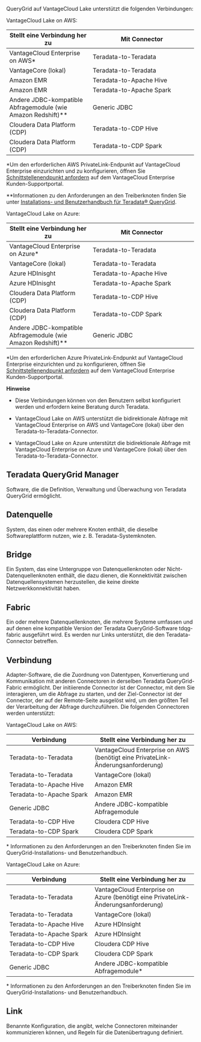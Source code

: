 QueryGrid auf VantageCloud Lake unterstützt die folgenden Verbindungen:

VantageCloud Lake on AWS:

<table style="width:99%;">
<colgroup>
<col style="width: 44%" />
<col style="width: 55%" />
</colgroup>
<thead>
<tr class="header">
<th>Stellt eine Verbindung her zu</th>
<th>Mit Connector</th>
</tr>
</thead>
<tbody>
<tr class="odd">
<td>VantageCloud Enterprise on AWS*</td>
<td>Teradata-to-Teradata</td>
</tr>
<tr class="even">
<td>VantageCore (lokal)</td>
<td>Teradata-to-Teradata</td>
</tr>
<tr class="odd">
<td>Amazon EMR</td>
<td>Teradata-to-Apache Hive</td>
</tr>
<tr class="even">
<td>Amazon EMR</td>
<td>Teradata-to-Apache Spark</td>
</tr>
<tr class="odd">
<td>Andere JDBC-kompatible Abfragemodule (wie Amazon Redshift)**</td>
<td>Generic JDBC</td>
</tr>
<tr class="even">
<td>Cloudera Data Platform (CDP)</td>
<td>Teradata-to-CDP Hive</td>
</tr>
<tr class="odd">
<td>Cloudera Data Platform (CDP)</td>
<td>Teradata-to-CDP Spark</td>
</tr>
</tbody>
</table>

\*Um den erforderlichen AWS PrivateLink-Endpunkt auf VantageCloud Enterprise einzurichten und zu konfigurieren, öffnen Sie [Schnittstellenendpunkt anfordern](yml1671157089031.md) auf dem VantageCloud Enterprise Kunden-Supportportal.

\*\*Informationen zu den Anforderungen an den Treiberknoten finden Sie unter [Installations- und Benutzerhandbuch für Teradata® QueryGrid](https://docs.teradata.com/search/books?filters=prodname~%2522Teradata+QueryGrid%2522&sort=last_update).

VantageCloud Lake on Azure:

<table style="width:99%;">
<colgroup>
<col style="width: 44%" />
<col style="width: 55%" />
</colgroup>
<thead>
<tr class="header">
<th>Stellt eine Verbindung her zu</th>
<th>Mit Connector</th>
</tr>
</thead>
<tbody>
<tr class="odd">
<td>VantageCloud Enterprise on Azure*</td>
<td>Teradata-to-Teradata</td>
</tr>
<tr class="even">
<td>VantageCore (lokal)</td>
<td>Teradata-to-Teradata</td>
</tr>
<tr class="odd">
<td>Azure HDInisght</td>
<td>Teradata-to-Apache Hive</td>
</tr>
<tr class="even">
<td>Azure HDInisght</td>
<td>Teradata-to-Apache Spark</td>
</tr>
<tr class="odd">
<td>Cloudera Data Platform (CDP)</td>
<td>Teradata-to-CDP Hive</td>
</tr>
<tr class="even">
<td>Cloudera Data Platform (CDP)</td>
<td>Teradata-to-CDP Spark</td>
</tr>
<tr class="odd">
<td>Andere JDBC-kompatible Abfragemodule (wie Amazon Redshift)**</td>
<td>Generic JDBC</td>
</tr>
</tbody>
</table>

\*Um den erforderlichen Azure PrivateLink-Endpunkt auf VantageCloud Enterprise einzurichten und zu konfigurieren, öffnen Sie [Schnittstellenendpunkt anfordern](yml1671157089031.md) auf dem VantageCloud Enterprise Kunden-Supportportal.

**Hinweise**

-   Diese Verbindungen können von den Benutzern selbst konfiguriert werden und erfordern keine Beratung durch Teradata.

-   VantageCloud Lake on AWS unterstützt die bidirektionale Abfrage mit VantageCloud Enterprise on AWS und VantageCore (lokal) über den Teradata-to-Teradata-Connector.

-   VantageCloud Lake on Azure unterstützt die bidirektionale Abfrage mit VantageCloud Enterprise on Azure und VantageCore (lokal) über den Teradata-to-Teradata-Connector.

Teradata QueryGrid Manager
--------------------------

Software, die die Definition, Verwaltung und Überwachung von Teradata QueryGrid ermöglicht.

Datenquelle
-----------

System, das einen oder mehrere Knoten enthält, die dieselbe Softwareplattform nutzen, wie z. B. Teradata-Systemknoten.

Bridge
------

Ein System, das eine Untergruppe von Datenquellenknoten oder Nicht-Datenquellenknoten enthält, die dazu dienen, die Konnektivität zwischen Datenquellensystemen herzustellen, die keine direkte Netzwerkkonnektivität haben.

Fabric
------

Ein oder mehrere Datenquellenknoten, die mehrere Systeme umfassen und auf denen eine kompatible Version der Teradata QueryGrid-Software tdqg-fabric ausgeführt wird. Es werden nur Links unterstützt, die den Teradata-Connector betreffen.

Verbindung
----------

Adapter-Software, die die Zuordnung von Datentypen, Konvertierung und Kommunikation mit anderen Connectoren in derselben Teradata QueryGrid-Fabric ermöglicht. Der initiierende Connector ist der Connector, mit dem Sie interagieren, um die Abfrage zu starten, und der Ziel-Connector ist der Connector, der auf der Remote-Seite ausgelöst wird, um den größten Teil der Verarbeitung der Abfrage durchzuführen. Die folgenden Connectoren werden unterstützt:

VantageCloud Lake on AWS:

<table style="width:99%;">
<colgroup>
<col style="width: 45%" />
<col style="width: 54%" />
</colgroup>
<thead>
<tr class="header">
<th>Verbindung</th>
<th>Stellt eine Verbindung her zu</th>
</tr>
</thead>
<tbody>
<tr class="odd">
<td>Teradata-to-Teradata</td>
<td>VantageCloud Enterprise on AWS (benötigt eine PrivateLink-Änderungsanforderung)</td>
</tr>
<tr class="even">
<td>Teradata-to-Teradata</td>
<td>VantageCore (lokal)</td>
</tr>
<tr class="odd">
<td>Teradata-to-Apache Hive</td>
<td>Amazon EMR</td>
</tr>
<tr class="even">
<td>Teradata-to-Apache Spark</td>
<td>Amazon EMR</td>
</tr>
<tr class="odd">
<td>Generic JDBC</td>
<td>Andere JDBC-kompatible Abfragemodule</td>
</tr>
<tr class="even">
<td>Teradata-to-CDP Hive</td>
<td>Cloudera CDP Hive</td>
</tr>
<tr class="odd">
<td>Teradata-to-CDP Spark</td>
<td>Cloudera CDP Spark</td>
</tr>
</tbody>
</table>

\* Informationen zu den Anforderungen an den Treiberknoten finden Sie im QueryGrid-Installations- und Benutzerhandbuch.

VantageCloud Lake on Azure:

<table style="width:99%;">
<colgroup>
<col style="width: 45%" />
<col style="width: 54%" />
</colgroup>
<thead>
<tr class="header">
<th>Verbindung</th>
<th>Stellt eine Verbindung her zu</th>
</tr>
</thead>
<tbody>
<tr class="odd">
<td>Teradata-to-Teradata</td>
<td>VantageCloud Enterprise on Azure (benötigt eine PrivateLink-Änderungsanforderung)</td>
</tr>
<tr class="even">
<td>Teradata-to-Teradata</td>
<td>VantageCore (lokal)</td>
</tr>
<tr class="odd">
<td>Teradata-to-Apache Hive</td>
<td>Azure HDInsight</td>
</tr>
<tr class="even">
<td>Teradata-to-Apache Spark</td>
<td>Azure HDInsight</td>
</tr>
<tr class="odd">
<td>Teradata-to-CDP Hive</td>
<td>Cloudera CDP Hive</td>
</tr>
<tr class="even">
<td>Teradata-to-CDP Spark</td>
<td>Cloudera CDP Spark</td>
</tr>
<tr class="odd">
<td>Generic JDBC</td>
<td>Andere JDBC-kompatible Abfragemodule*</td>
</tr>
</tbody>
</table>

\* Informationen zu den Anforderungen an den Treiberknoten finden Sie im QueryGrid-Installations- und Benutzerhandbuch.

Link
----

Benannte Konfiguration, die angibt, welche Connectoren miteinander kommunizieren können, und Regeln für die Datenübertragung definiert.
